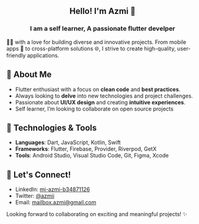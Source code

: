 <h2 align="center"> Hello! I'm Azmi 👋 </h2>
<h3 align="center"> I am a self learner, A passionate flutter develper </h3>
   

👨‍💻 with a love for building diverse and innovative projects. From mobile apps 📱 to cross-platform solutions 🌐, I strive to create high-quality, user-friendly applications.

## 🚀 About Me
- Flutter enthusiast with a focus on **clean code** and **best practices**.
- Always looking to **delve** into new technologies and project challenges.
- Passionate about **UI/UX design** and creating **intuitive experiences**.
- Self learner, I’m looking to collaborate on open source projects
## 🔧 Technologies & Tools
- **Languages**: Dart, JavaScript, Kotlin, Swift
- **Frameworks**: Flutter, Firebase, Provider, Riverpod, GetX
- **Tools**: Android Studio, Visual Studio Code, Git, Figma, Xcode
<!-- 

## 🌟 Projects
Check out some of my diverse projects that I have worked on:

- **Project 1**: [Project Link] - Brief description of the project.
- **Project 2**: [Project Link] - Another cool project.
- **Project 3**: [Project Link] - A fun side project I enjoyed building!
-->
## 💬 Let's Connect!
- LinkedIn: [mj-azmi-b34871126](https://www.linkedin.com/in/mj-azmi-b34871126/)
- Twitter: [@azmii](https://x.com/_aazmii)
- Email: [mailbox.azmi@gmail.com](mailbox.azmi@gmail.com)

Looking forward to collaborating on exciting and meaningful projects! ✨


